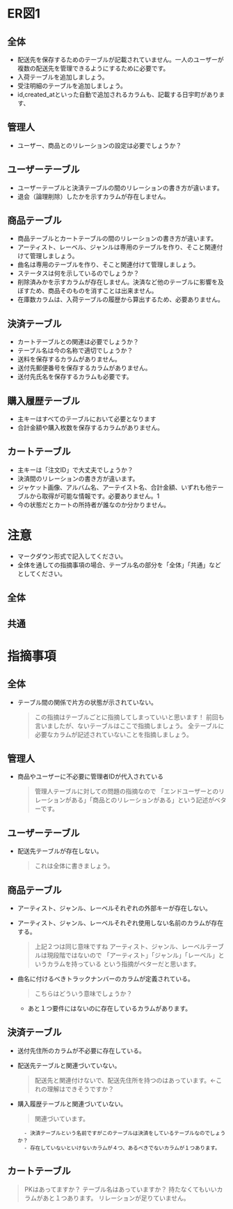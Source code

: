 # ER図1
## 全体
- 配送先を保存するためのテーブルが記載されていません。一人のユーザーが複数の配送先を管理できるようにするために必要です。
- 入荷テーブルを追加しましょう。
- 受注明細のテーブルを追加しましょう。
- id,created_atといった自動で追加されるカラムも、記載する日宇町があります、
## 管理人
- ユーザー、商品とのリレーションの設定は必要でしょうか？
## ユーザーテーブル
- ユーザーテーブルと決済テーブルの間のリレーションの書き方が違います。
- 退会（論理削除）したかを示すカラムが存在しません。
## 商品テーブル
- 商品テーブルとカートテーブルの間のリレーションの書き方が違います。
- アーティスト、レーベル、ジャンルは専用のテーブルを作り、そこと関連付けて管理しましょう。
- 曲名は専用のテーブルを作り、そこと関連付けて管理しましょう。
- ステータスは何を示しているのでしょうか？
- 削除済みかを示すカラムが存在しません。決済など他のテーブルに影響を及ぼすため、商品そのものを消すことは出来ません。
- 在庫数カラムは、入荷テーブルの履歴から算出するため、必要ありません。
## 決済テーブル
- カートテーブルとの関連は必要でしょうか？
- テーブル名は今の名称で適切でしょうか？
- 送料を保存するカラムがありません。
- 送付先郵便番号を保存するカラムがありません。
- 送付先氏名を保存するカラムも必要です。


## 購入履歴テーブル
- 主キーはすべてのテーブルにおいて必要となります
- 合計金額や購入枚数を保存するカラムがありません。
## カートテーブル
- 主キーは「注文ID」で大丈夫でしょうか？
- 決済間のリレーションの書き方が違います。
- ジャケット画像、アルバム名、アーテイスト名、合計金額、いずれも他テーブルから取得が可能な情報です。必要ありません。1
- 今の状態だとカートの所持者が誰なのか分かりません。

# 注意
* マークダウン形式で記入してください。
* 全体を通しての指摘事項の場合、テーブル名の部分を「全体」「共通」などとしてください。
## 全体

## 共通



# 指摘事項
## 全体
- テーブル間の関係で片方の状態が示されていない。
    > この指摘はテーブルごとに指摘してしまっていいと思います！
    > 前回も言いましたが、ないテーブルはここで指摘しましょう。
    > 全テーブルに必要なカラムが記述されていないことを指摘しましょう。
    > 
## 管理人
- 商品やユーザーに不必要に管理者IDが代入されている
    > 管理人テーブルに対しての問題の指摘なので
    > 「エンドユーザーとのリレーションがある」「商品とのリレーションがある」という記述がベターです。
## ユーザーテーブル
- 配送先テーブルが存在しない。
    > これは全体に書きましょう。

## 商品テーブル
- アーティスト、ジャンル、レーベルそれぞれの外部キーが存在しない。
- アーティスト、ジャンル、レーベルそれぞれ使用しない名前のカラムが存在する。
    > 上記２つは同じ意味ですね
    > アーティスト、ジャンル、レーベルテーブルは現段階ではないので
    > 「アーティスト」「ジャンル」「レーベル」というカラムを持っている
    > という指摘がベターだと思います。
- 曲名に付けるべきトラックナンバーのカラムが定義されている。
    > こちらはどういう意味でしょうか？

     - あと１つ要件にはないのに存在しているカラムがあります。

## 決済テーブル
- 送付先住所のカラムが不必要に存在している。
- 配送先テーブルと関連づいていない。
    > 配送先と関連付けないで、配送先住所を持つのはあっています。←これの理解はできそうですか？
- 購入履歴テーブルと関連づいていない。
    > 関連づいています。

        - 決済テーブルという名前ですがこのテーブルは決済をしているテーブルなのでしょうか？
        - 存在していないといけないカラムが４つ、あるべきでないカラムが１つあります。


## カートテーブル

> PKはあってますか？
> テーブル名はあっていますか？
> 持たなくてもいいカラムがあと１つあります。
> リレーションが足りていません。
